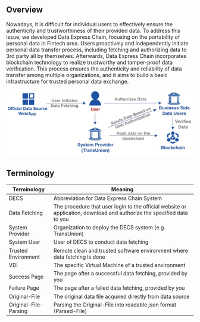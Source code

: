 ## Overview

Nowadays, it is difficult for individual users to effectively ensure the authenticity and trustworthiness of their provided data. To address this issue, we developed Data Express Chain, focusing on the portability of personal data in Fintech area. Users proactively and independently initiate personal data transfer process, including fetching and authorizing data to 3rd party all by themselves. Afterwards, Data Express Chain incorporates blockchain technology to realize trustworthy and tamper-proof data verification. This process ensures the authenticity and reliability of data transfer among multiple organizations, and it aims to build a basic infrastructure for trusted personal data exchange.

![image](./1-1.jpg)

## Terminology

| **Terminology** | **Meaning**                                                                                                         |
| --------------------- | ------------------------------------------------------------------------------------------------------------------------- |
| DECS                  | Abbreviation for Data Express Chain System                                                                                |
| Data Fetching         | The procedure that user login to the official website or application, download and authorize the specified data to you |
| System Provider       | Organization to deploy the DECS system (e.g. TransUnion)                                                                  |
| System User           | User of DECS to conduct data fetching                                                                                     |
| Trusted Environment   | Remote clean and trusted software environment where data fetching is done                                                 |
| VDI                   | The specific Virtual Machine of a trusted environment                                                                     |
| Success Page          | The page after a successful data fetching, provided by you                                                                |
| Failure Page          | The page after a failed data fetching, provided by you                                                                   |
| Original-File         | The original data file acquired directly from data source                                                                 |
| Original-File-Parsing | Parsing the Original-File into readable json format (Parsed-File)                                                        |
